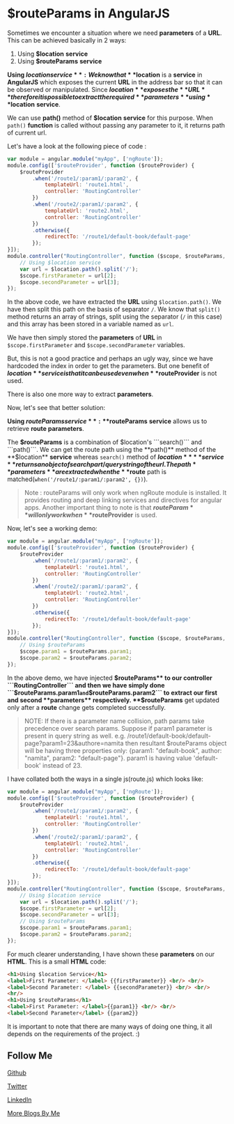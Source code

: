 # $routeParams in AngularJS

Sometimes we encounter a situation where we need **parameters** of a **URL**. This can be achieved basically in 2 ways:

1. Using **$location** **service**
2. Using **$routeParams** **service**

**Using $location service**: We know that **$location** is a **service** in **AngularJS** which exposes the current **URL** in the address bar so that it can be observed or manipulated. Since **$location** exposes the **URL** therefore it is possible to extract the required **parameters** using **$location** **service**.

We can use **path()** method of **$location** **service** for this purpose. When ```path()``` **function** is called without passing any parameter to it, it returns path of current url.

Let's have a look at the following piece of code :

```JavaScript
var module = angular.module("myApp", ['ngRoute']);
module.config(['$routeProvider', function ($routeProvider) {
    $routeProvider
        .when('/route1/:param1/:param2', {
            templateUrl: 'route1.html',
            controller: 'RoutingController'
        })
        .when('/route2/:param1/:param2', {
            templateUrl: 'route2.html',
            controller: 'RoutingController'
        })
        .otherwise({
            redirectTo: '/route1/default-book/default-page'
        });
}]);
module.controller("RoutingController", function ($scope, $routeParams, $location) {
    // Using $location service
    var url = $location.path().split('/');
    $scope.firstParameter = url[2];
    $scope.secondParameter = url[3];
});
```

In the above code, we have extracted the **URL** using ```$location.path()```. We have then split this path on the basis of separator ```/```. We know that ```split()``` method returns an array of strings, split using the separator (```/``` in this case) and this array has been stored in a variable named as ```url```.

We have then simply stored the **parameters** of **URL** in ```$scope.firstParameter``` and ```$scope.secondParameter``` variables.

But, this is not a good practice and perhaps an ugly way, since we have hardcoded the index in order to get the parameters. But one benefit of **$location** service is that it can be used even when **$routeProvider** is not used.

There is also one more way to extract **parameters**.

Now, let's see that better solution:

**Using $routeParams service**: **$routeParams** **service** allows us to retrieve **route parameters**.

The **$routeParams** is a combination of $location's ```search()``` and ```path()```. We can get the route path using the **path()** method of the **$location** **service** whereas ```search()``` method of **$location** **service** returns an object of search part/query string of the url. The path **parameters** are extracted when the **$route** path is matched(```when('/route1/:param1/:param2', {})```).

> Note : routeParams will only work when ngRoute module is installed. It provides routing and deep linking services and directives for angular apps. Another important thing to note is that **$routeParam** will only work when **$routeProvider** is used.

Now, let's see a working demo:

```JavaScript
var module = angular.module("myApp", ['ngRoute']);
module.config(['$routeProvider', function ($routeProvider) {
    $routeProvider
        .when('/route1/:param1/:param2', {
            templateUrl: 'route1.html',
            controller: 'RoutingController'
        })
        .when('/route2/:param1/:param2', {
            templateUrl: 'route2.html',
            controller: 'RoutingController'
        })
        .otherwise({
            redirectTo: '/route1/default-book/default-page'
        });
}]);
module.controller("RoutingController", function ($scope, $routeParams, $location) {
    // Using $routeParams
    $scope.param1 = $routeParams.param1;
    $scope.param2 = $routeParams.param2;
});
```

In the above demo, we have injected **$routeParams** to our controller ```RoutingController``` and then we have simply done ```$routeParams.param1``` and ```$routeParams.param2``` to extract our first and second **parameters** respectively. **$routeParams** get updated only after a **route** change gets completed successfully.

> NOTE: If there is a parameter name collision, path params take precedence over search params. Suppose if param1 parameter is present in query string as well. e.g. /route1/default-book/default-page?param1=23&authore=namita then resultant $routeParams object will be having three properties only: {param1: "default-book", author: "namita", param2: "default-page"}. param1 is having value 'default-book' instead of 23.

I have collated both the ways in a single js(route.js) which looks like:

```JavaScript
var module = angular.module("myApp", ['ngRoute']);
module.config(['$routeProvider', function ($routeProvider) {
    $routeProvider
        .when('/route1/:param1/:param2', {
            templateUrl: 'route1.html',
            controller: 'RoutingController'
        })
        .when('/route2/:param1/:param2', {
            templateUrl: 'route2.html',
            controller: 'RoutingController'
        })
        .otherwise({
            redirectTo: '/route1/default-book/default-page'
        });
}]);
module.controller("RoutingController", function ($scope, $routeParams, $location) {
    // Using $location service
    var url = $location.path().split('/');
    $scope.firstParameter = url[2];
    $scope.secondParameter = url[3];
    // Using $routeParams
    $scope.param1 = $routeParams.param1;
    $scope.param2 = $routeParams.param2;
});
```

For much clearer understanding, I have shown these **parameters** on our **HTML**. This is a small **HTML** code:

```HTML
<h1>Using $location Service</h1>
<label>First Parameter: </label> {{firstParameter}} <br/> <br/>
<label>Second Parameter: </label> {{secondParameter}} <br/> <br/>
<hr/>
<h1>Using $routeParams</h1>
<label>First Parameter: </label>{{param1}} <br/> <br/>
<label>Second Parameter</label> {{param2}}
```

It is important to note that there are many ways of doing one thing, it all depends on the requirements of the project. :)

Follow Me
---
[Github](https://github.com/NamitaMalik)

[Twitter](https://twitter.com/namita13_04)

[LinkedIn](https://in.linkedin.com/in/namita-malik-a7885b23)

[More Blogs By Me](https://namitamalik.github.io/)